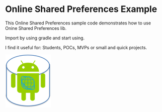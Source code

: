 # Online Shared Preferences Example
This Online Shared Preferences sample code demonstrates how to use Onine Shared Preferences lib.

Import by using gradle and start using.

I find it useful for: Students, POCs, MVPs or small and quick projects.

![LOGO](https://github.com/PerrchicK/OnlineSharedPreferencesExample/blob/master/OSP.png)
